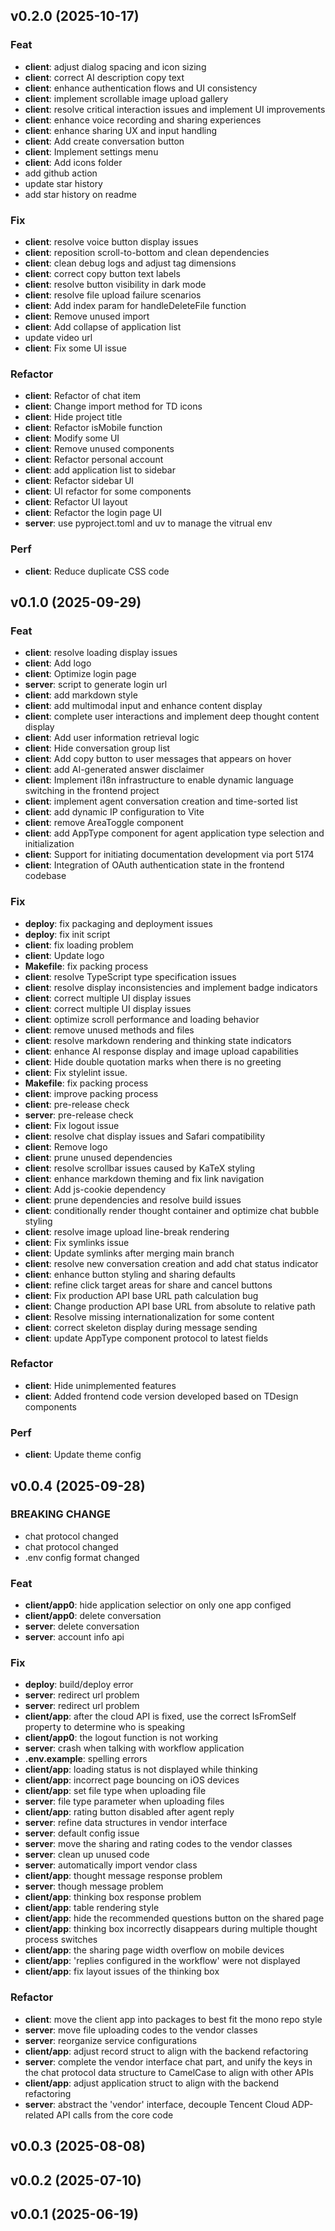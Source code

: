 ## v0.2.0 (2025-10-17)

### Feat

- **client**: adjust dialog spacing and icon sizing​
- **client**: correct AI description copy text​
- **client**: enhance authentication flows and UI consistency​
- **client**: implement scrollable image upload gallery​
- **client**: resolve critical interaction issues and implement UI improvements​
- **client**: enhance voice recording and sharing experiences​
- **client**: enhance sharing UX and input handling​
- **client**: Add create conversation button
- **client**: Implement settings menu
- **client**: Add icons folder
- add github action
- update star history
- add star history on readme

### Fix

- **client**: resolve voice button display issues​
- **client**: reposition scroll-to-bottom and clean dependencies​
- **client**: clean debug logs and adjust tag dimensions​
- **client**: correct copy button text labels​
- **client**: resolve button visibility in dark mode​
- **client**: resolve file upload failure scenarios​
- **client**: Add index param for handleDeleteFile function
- **client**: Remove unused import
- **client**: Add collapse of application list
- update video url
- **client**: Fix some UI issue

### Refactor

- **client**: Refactor of chat item
- **client**: Change import method for TD icons
- **client**: Hide project title
- **client**: Refactor isMobile function
- **client**: Modify some UI
- **client**: Remove unused components
- **client**: Refactor personal account
- **client**: add application list to sidebar
- **client**: Refactor sidebar UI
- **client**: UI refactor for some components
- **client**: Refactor UI layout
- **client**: Refactor the login page UI
- **server**: use pyproject.toml and uv to manage the vitrual env

### Perf

- **client**: Reduce duplicate CSS code

## v0.1.0 (2025-09-29)

### Feat

- **client**: resolve loading display issues​
- **client**: Add logo
- **client**: Optimize login page
- **server**: script to generate login url
- **client**: add markdown style
- **client**: add multimodal input and enhance content display​
- **client**: complete user interactions and implement deep thought content display​
- **client**: Add user information retrieval logic
- **client**: Hide conversation group list
- **client**: Add copy button to user messages that appears on hover
- **client**: add AI-generated answer disclaimer
- **client**: Implement i18n infrastructure to enable dynamic language switching in the frontend project
- **client**: implement agent conversation creation and time-sorted list
- **client**: add dynamic IP configuration to Vite
- **client**: remove AreaToggle component
- **client**: add AppType component for agent application type selection and initialization
- **client**: Support for initiating documentation development via port 5174​
- **client**: ​​Integration of OAuth authentication state in the frontend codebase​

### Fix

- **deploy**: fix packaging and deployment issues
- **deploy**: fix init script
- **client**: fix loading problem
- **client**: Update logo
- **Makefile**: fix packing process
- **client**: resolve TypeScript type specification issues​
- **client**: resolve display inconsistencies and implement badge indicators​
- **client**: correct multiple UI display issues​
- **client**: correct multiple UI display issues​
- **client**: optimize scroll performance and loading behavior​
- **client**: remove unused methods and files​
- **client**: resolve markdown rendering and thinking state indicators​
- **client**: enhance AI response display and image upload capabilities​
- **client**: Hide double quotation marks when there is no greeting
- **client**: Fix stylelint issue.
- **Makefile**: fix packing process
- **client**: improve packing process
- **client**: pre-release check
- **server**: pre-release check
- **client**: Fix logout issue
- **client**: resolve chat display issues and Safari compatibility​
- **client**: Remove logo
- **client**: prune unused dependencies​
- **client**: resolve scrollbar issues caused by KaTeX styling​
- **client**: enhance markdown theming and fix link navigation​
- **client**: Add js-cookie dependency
- **client**: prune dependencies and resolve build issues​
- **client**: conditionally render thought container and optimize chat bubble styling​
- **client**: resolve image upload line-break rendering
- **client**: Fix symlinks issue
- **client**: Update symlinks after merging main branch
- **client**: resolve new conversation creation and add chat status indicator​
- **client**: enhance button styling and sharing defaults​
- **client**: refine click target areas for share and cancel buttons​
- **client**: Fix production API base URL path calculation bug
- **client**: Change production API base URL from absolute to relative path
- **client**: Resolve missing internationalization for some content
- **client**: correct skeleton display during message sending
- **client**: update AppType component protocol to latest fields

### Refactor

- **client**: Hide unimplemented features
- **client**: Added frontend code version developed based on TDesign components

### Perf

- **client**: Update theme config

## v0.0.4 (2025-09-28)

### BREAKING CHANGE

- chat protocol changed
- chat protocol changed
- .env config format changed

### Feat

- **client/app0**: hide application selectior on only one app configed
- **client/app0**: delete conversation
- **server**: delete conversation
- **server**: account info api

### Fix

- **deploy**: build/deploy error
- **server**: redirect url problem
- **server**: redirect url problem
- **client/app**: after the cloud API is fixed, use the correct IsFromSelf property to determine who is speaking
- **client/app0**: the logout function is not working
- **server**: crash when talking with workflow application
- **.env.example**: spelling errors
- **client/app**: loading status is not displayed while thinking
- **client/app**: incorrect page bouncing on iOS devices
- **client/app**: set file type when uploading file
- **server**: file type parameter when uploading files
- **client/app**: rating button disabled after agent reply
- **server**: refine data structures in vendor interface
- **server**: default config issue
- **server**: move the sharing and rating codes to the vendor classes
- **server**: clean up unused code
- **server**: automatically import vendor class
- **client/app**: thought message response problem
- **server**: though message problem
- **client/app**: thinking box response problem
- **client/app**: table rendering style
- **client/app**: hide the recommended questions button on the shared page
- **client/app**: thinking box incorrectly disappears during multiple thought process switches
- **client/app**: the sharing page width overflow on mobile devices
- **client/app**: 'replies configured in the workflow' were not displayed
- **client/app**: fix layout issues of the thinking box

### Refactor

- **client**: move the client app into packages to best fit the mono repo style
- **server**: move file uploading codes to the vendor classes
- **server**: reorganize service configurations
- **client/app**: adjust record struct to align with the backend refactoring
- **server**: complete the vendor interface chat part, and unify the keys in the chat protocol data structure to CamelCase to align with other APIs
- **client/app**: adjust application struct to align with the backend refactoring
- **server**: abstract the 'vendor' interface, decouple Tencent Cloud ADP-related API calls from the core code

## v0.0.3 (2025-08-08)

## v0.0.2 (2025-07-10)

## v0.0.1 (2025-06-19)
